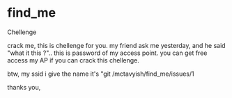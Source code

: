 # find_me
Chellenge


crack me, this is chellenge for you.
my friend ask me yesterday, and he said "what it this ?".. this is password of my access point. 
you can get free access my AP if you can crack this chellenge.

btw, my ssid i give the name it's "git /mctavyish/find_me/issues/1

thanks you,

